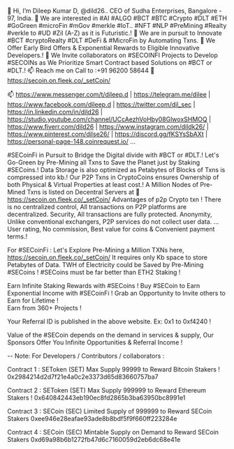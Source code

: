  👋 Hi, I’m Dileep Kumar D, @dild26.. CEO of Sudha Enterprises, Bangalore - 97, India.
 👀 We are interested in #AI #ALGO #BCT #BTC #Crypto #DLT #ETH #GoGreen #microFin #mGov #merkle #IoT.. #NFT #NLP #PreMining #Realty #verkle to #UD #Zil (A-Z) as it is Futuristic.!
 🌱 We are in pursuit to Innovate #BCT #cryptoRealty #DLT #DeFi & #MicroFin by Automating Txns. 
 💞️ We Offer Early Bird Offers & Exponential Rewards to Eligible Innovative Developers.!
 💞️ We Invite collaborators on #SECOINFI Projects to Develop #SECOINs as We Prioritize Smart Contract based Solutions on #BCT or #DLT.!
 📫 Reach me on Call to :+91 96200 58644
 💞️ https://secoin.on.fleek.co/_setCoin/

📫 https://www.messenger.com/t/dileep.d
| https://telegram.me/dilee
| https://www.facebook.com/dileep.d
| https://twitter.com/dil_sec
| https://in.linkedin.com/in/dild26
| https://studio.youtube.com/channel/UCcAezhVoHby08GlwoxSHMOQ
| https://www.fiverr.com/dild26
| https://www.instagram.com/dildk26/
| https://www.pinterest.com/dilse26/
| https://discord.gg/fKSYsSbAXt
| https://personal-page-148.coinrequest.io/
...

#SECoinFi in Pursuit to Bridge the Digital divide with #BCT or #DLT.! 
Let's Go-Green by Pre-Mining all Txns to Save the Planet just by Staking #SECoins.! 
Data Storage is also optimized as Petabytes of Blocks of Txns is compressed into kb.!
Our P2P Txns in CryptoCoins ensures Ownership of both Physical & Virtual Properties at least cost.! 
A Million Nodes of Pre-Mined Txns is listed on Decentral Servers at 
💞️ https://secoin.on.fleek.co/_setCoin/
Advantages of p2p Crypto txn !
There is no centralized control, All transactions on P2P platforms are decentralized.
Security, All transactions are fully protected.
Anonymity, Unlike conventional exchangers, P2P services do not collect user data. ...
User rating, No commission, Best value for coins & Convenient payment terms.!

For #SECoinFi : Let's Explore Pre-Mining a Million TXNs here, 
https://secoin.on.fleek.co/_setCoin/ 
It requires only Kb space to store Petabytes of Data.
TWH of Electricity could be Saved by Pre-Mining #SECoins ! 
#SECoins must be far better than ETH2 Staking !

Earn Infinite Staking Rewards with #SECoins !
Buy #SECoin to Earn Exponential Income with #SECoinFi !
Grab an Opportunity to Invite others to Earn for Lifetime !  
Earn from 360+ Projects !

Your Referral ID is published in the above website.
Ex: 0x1 to 0xf4240 !

Value of the #SECoin depends on the demand in services & supply,
Our Sponsors Offer You Infinite Opportunities & Referral Income !

--
Note: For Developers / Contributors /  collaborators :

Contract 1 : SEToken (SET) Max Supply 99999 to Reward Bitcoin Stakers !
0x2984214d2d7f21e4a0c2e3373d65d83660757ba7

Contract 2 : SEToken (SET) Max Supply 999999 to Reward Ethereum Stakers !
0x640842443eb190ec8fd2865b3ba63950bc8991e1

Contract 3 : SECoin (SEC)  Limited Supply of 999999 to Reward SECoin Stakers
0xee946e28eafae93ade8b8bdf5f9f660ff223284e

Contract 4 : SECoin (SEC) Mintable Supply on Demand to Reward SECoin Stakers
0xd69a98b6b1272fb47d6c7160059d2eb6dc68e41e


<!---
dild26/dild26 is a ✨ special ✨ repository because its `README.md` (this file) appears on your GitHub profile.
You can click the Preview link to take a look at your changes.
--->
